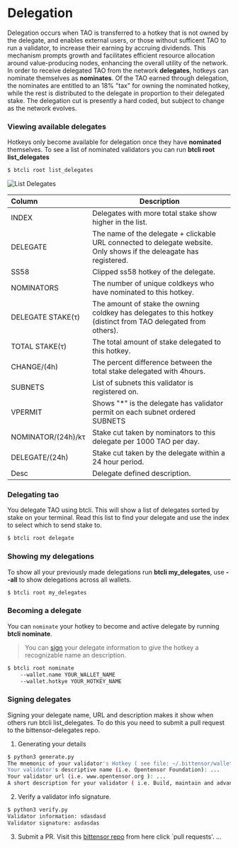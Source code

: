 
# Delegation


Delegation occurs when TAO is transferred to a hotkey that is not owned by the delegate, and enables external users, or those without sufficent TAO to run a validator,  to increase their earning by accruing dividends. This mechanism prompts growth and facilitates efficient resource allocation around value-producing nodes, enhancing the overall utility of the network. In order to receive delegated TAO from the network **delegates**, hotkeys can nominate themselves as **nominates**. Of the TAO earned through delegation, the nominates are entitled to an 18% "tax" for owning the nominated hotkey, while the rest is distributed to the delegate in proportion to their delegated stake. The delegation cut is presently a hard coded, but subject to change as the network evolves.

### Viewing available delegates 

Hotkeys only become available for delegation once they have **nominated** themselves. To see a list of nominated validators you can run **btcli root list_delegates**
```bash dark
$ btcli root list_delegates
```
![List Delegates](/img/list_delegates.png 'Output of List Delegates')

| Column | Description                                                 |
| :------ | ------------------------------------------------------------|
| INDEX   | Delegates with more total stake show higher in the list. |
| DELEGATE | The name of the delegate + clickable URL connected to delegate website. Only shows if the deleagate has registered. |
| SS58    | Clipped ss58 hotkey of the delegate.                       |
| NOMINATORS    | The number of unique coldkeys who have nominated to this hotkey.                       |
| DELEGATE STAKE(τ)    | The amount of stake the owning coldkey has delegates to this hotkey (distinct from TAO delegated from others).                       |
| TOTAL STAKE(τ)    | The total amount of stake delegated to this hotkey.                       |
| CHANGE/(4h)     | The percent difference between the total stake delegated with 4hours.                       |
| SUBNETS    | List of subnets this validator is registered on.                      |
| VPERMIT    | Shows "*" is the delegate has validator permit on each subnet ordered  SUBNETS                     |
| NOMINATOR/(24h)/kτ    | Stake cut taken by nominators to this delegate per 1000 TAO per day. |
| DELEGATE/(24h)    | Stake cut taken by the delegate within a 24 hour period.                        |
| Desc    | Delegate defined description.                     |


### Delegating tao

You delegate TAO using btcli. This will show a list of delegates sorted by stake on your terminal. Read this list to find your delegate and use the index to select which to send stake to.
```bash dark
$ btcli root delegate
```

### Showing my delegations 

To show all your previously made delegations run **btcli my_delegates**, use **--all** to show delegations across all wallets.
```bash dark
$ btcli root my_delegates
```

### Becoming a delegate

You can `nominate` your hotkey to become and active delegate by running **btcli nominate**.
> You can [sign](delegation/signing) your delegate information to give the hotkey a recognizable name an description.
```bash dark
$ btcli root nominate
    --wallet.name YOUR_WALLET_NAME
    --wallet.hotkye YOUR_HOTKEY_NAME
```

### Signing delegates 


Signing your delegate name, URL and description makes it show when others run btcli list_delegates. To do this you need to submit a pull request to the bittensor-delegates repo.


1. Generating your details
```bash dark title=bittensor/scripts/validator_info_signature/generate.py link=https://github.com/opentensor/bittensor/scripts/validator_info_signature/generate.py
$ python3 generate.py
The mnemonic of your validator's Hotkey ( see file: ~/.bittensor/wallets/<coldkey>/hotkeys/<validator> ): ...
Your validator's descriptive name (i.e. Opentensor Foundation): ...
Your validator url (i.e. www.opentensor.org ): ...
A short description for your validator ( i.e. Build, maintain and advance Bittensor): ...
```

2. Verify a validator info signature.
```bash dark title=bittensor/scripts/validator_info_signature/verify.py link=https://github.com/opentensor/bittensor/scripts/validator_info_signature/verify.py
$ python3 verify.py
Validator information: sdasdasd
Validator signature: asdasdas
```

3. Submit a PR.
Visit this [bittensor repo](https://github.com/opentensor/bittensor) from here click `pull requests'. ...

